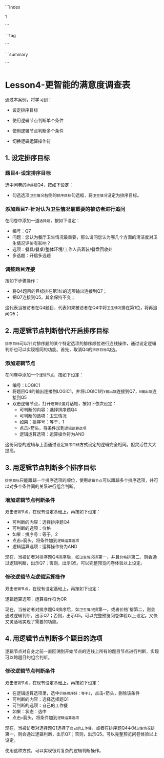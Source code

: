 \```index

1

\```

\```tag

\```

\```summary

\```

# Lesson4-更智能的满意度调查表

通过本案例，将学习到：

+ 设定排序目标

+ 使用逻辑节点判断单个条件

+ 使用逻辑节点判断多个条件

+ 切换逻辑运算操作符

  

## 1. 设定排序目标

### 题目4-设定排序目标

选中问卷的`排序题`Q4，按如下设定：

+ 勾选选项`卫生情况`右侧的`排序目标`勾选框，将`卫生情况`设定为排序目标。

### 添加题目7-针对认为卫生情况最重要的被访者进行追问

在问卷中添加一道`选择题`，按如下设定：

+ 编号：Q7
+ 问题：您认为餐厅卫生情况最重要，那么请问您认为哪几个方面的清洁度对卫生情况评价有影响？
+ 选项：餐具/餐桌/整体环境/工作人员着装/餐盘回收处
+ 多选题：开启多选题

### 调整题目连接

按如下步骤操作：

+ 将Q4题目的目标排在第1位的选项输出连接到Q7；
+ 把Q7连接到Q5，其余保持不变；

这代表当被访者在Q4题目，代表如果被访者在Q4中将`卫生情况`排在第1位，将再追问Q5；

## 2. 用逻辑节点判断替代开启排序目标

`排序目标`可以针对排序题的某个特定选项的排序顺位进行连线操作，通过设定逻辑判断也可以实现相同的功能。首先，取消Q4的`排序目标`勾选。

### 添加逻辑节点

在问卷中添加一个`逻辑节点`，按如下设定：

+ 编号：LOGIC1
+ 将题目Q4的输出连接到LOGIC1，并将LOGIC1的`Y输出端`连接到Q7，`N输出端`连接到Q5
+ 双击逻辑节点，打开`逻辑设置`对话框，按如下依次设定：
  + 可判断的内容：选择排序题Q4
  + 可判断的选项：卫生情况
  + 如果：排序号：等于，1
  + 点击`>`箭头，将条件加到`逻辑运算选项`
  + 逻辑运算选项：运算操作符为AND

这份问卷的逻辑与上面通过设定`排序目标`方式设定的逻辑完全相同。但灵活性大大提高。

## 3. 用逻辑节点判断多个排序目标

`排序目标`只能跟踪一个排序选项的顺位，使用`逻辑节点`可以跟踪多个排序选项，并可以对多个条件间的关系进行组合判断。

### 增加逻辑节点判断条件

双击`逻辑节点`，在现有设定基础上，再按如下设定：

+ 可判断的内容：选择排序题Q4
+ 可判断的选项：价格
+ 如果：排序号：等于，2
+ 点击`>`箭头，将条件加到`逻辑运算选项`
+ 逻辑运算选项：运算操作符为AND

现在，当被访者对排序题Q4排序后，如`卫生情况`排第一，并且`价格`排第二，则会通过逻辑判断，出示Q7；否则，出示Q5。可以完整预览问卷体验以上设定。

### 修改逻辑节点逻辑运算操作

双击`逻辑节点`，在现有设定基础上，再按如下设定：

逻辑运算选项：运算操作符为OR

现在，当被访者对排序题Q4排序后，如`卫生情况`排第一，或者价格`排第二，则会通过逻辑判断，出示Q7；否则，出示Q5。可以完整预览问卷体验以上设定。又快又灵活地实现了需要的功能。

## 4. 用逻辑节点判断多个题目的选项

逻辑节点对自身之前一直回溯到开始节点的连线上所有的题目节点进行判断，实现可以跨题目的组合判断。

### 修改逻辑节点判断条件

双击`逻辑节点`，在现有设定基础上，再按如下设定：

+ 在逻辑运算选项里，选中`价格排序好：等于2`，点击`<`箭头，删除该条件
+ 可判断的内容：选择选择题Q1
+ 可判断的选项：自己的工作餐
+ 如果：状态：选中
+ 点击`>`箭头，将条件加到`逻辑运算选项`

现在，当被访者对选择题Q1选择了`自己的工作餐`，或者在排序题Q4中对`卫生情况`排第一，则会通过逻辑判断，出示Q7；否则，出示Q5。可以完整预览问卷体验以上设定。

使用这种方式，可以实现很对复杂的逻辑判断操作。